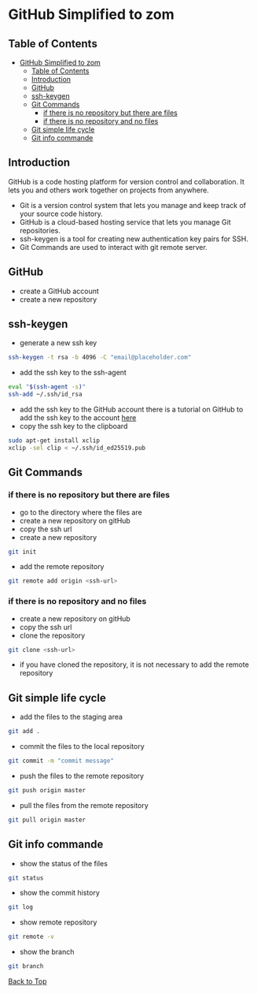 
# GitHub Simplified to zom

## Table of Contents
- [GitHub Simplified to zom](#github-simplified-to-zom)
  - [Table of Contents](#table-of-contents)
  - [Introduction](#introduction)
  - [GitHub](#github)
  - [ssh-keygen](#ssh-keygen)
  - [Git Commands](#git-commands)
    - [if there is no repository but there are files](#if-there-is-no-repository-but-there-are-files)
    - [if there is no repository and no files](#if-there-is-no-repository-and-no-files)
  - [Git simple life cycle](#git-simple-life-cycle)
  - [Git info commande](#git-info-commande)

## Introduction
GitHub is a code hosting platform for version control and collaboration. It lets you and others work together on projects from anywhere.

- Git is a version control system that lets you manage and keep track of your source code history.
- GitHub is a cloud-based hosting service that lets you manage Git repositories.
- ssh-keygen is a tool for creating new authentication key pairs for SSH.
- Git Commands are used to interact with git remote server.

## GitHub

- create a GitHub account
- create a new repository

## ssh-keygen

- generate a new ssh key
```bash
ssh-keygen -t rsa -b 4096 -C "email@placeholder.com"
```
- add the ssh key to the ssh-agent
```bash
eval "$(ssh-agent -s)"
ssh-add ~/.ssh/id_rsa
```
- add the ssh key to the GitHub account
there is a tutorial on GitHub to add the ssh key to the account [here](https://docs.github.com/en/github/authenticating-to-github/adding-a-new-ssh-key-to-your-github-account)
- copy the ssh key to the clipboard
```bash
sudo apt-get install xclip
xclip -sel clip < ~/.ssh/id_ed25519.pub
```

## Git Commands

### if there is no repository but there are files

- go to the directory where the files are
- create a new repository on gitHub
- copy the ssh url
- create a new repository
```bash
git init
```
- add the remote repository
```bash
git remote add origin <ssh-url>
```

### if there is no repository and no files

- create a new repository on gitHub
- copy the ssh url
- clone the repository
```bash
git clone <ssh-url>
```
- if you have cloned the repository, it is not necessary to add the remote repository

## Git simple life cycle

- add the files to the staging area
```bash
git add .
```
- commit the files to the local repository
```bash
git commit -m "commit message"
```

- push the files to the remote repository
```bash
git push origin master
```

- pull the files from the remote repository
```bash
git pull origin master
```

## Git info commande

- show the status of the files
```bash
git status
```
- show the commit history
```bash
git log
```
- show remote repository
```bash
git remote -v
```
- show the branch
```bash
git branch
```



[Back to Top](#table-of-contents)
